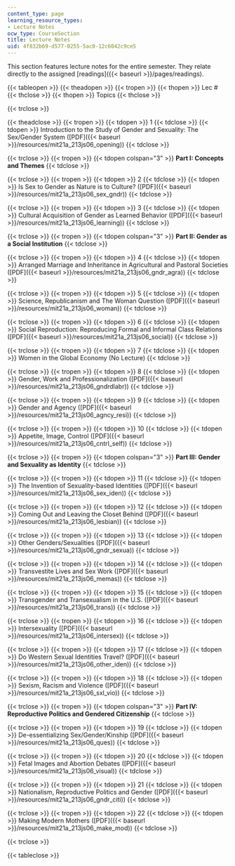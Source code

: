 ```yaml
---
content_type: page
learning_resource_types:
- Lecture Notes
ocw_type: CourseSection
title: Lecture Notes
uid: 4f832b69-d577-0255-5ac0-12c6042c9ce5
---
```


This section features lecture notes for the entire semester. They relate directly to the assigned [readings]({{< baseurl >}}/pages/readings).

{{< tableopen >}}
{{< theadopen >}}
{{< tropen >}}
{{< thopen >}}
Lec #
{{< thclose >}}
{{< thopen >}}
Topics
{{< thclose >}}

{{< trclose >}}

{{< theadclose >}}
{{< tropen >}}
{{< tdopen >}}
1
{{< tdclose >}}
{{< tdopen >}}
Introduction to the Study of Gender and Sexuality: The Sex/Gender System ([PDF]({{< baseurl >}}/resources/mit21a_213js06_opening))
{{< tdclose >}}

{{< trclose >}}
{{< tropen >}}
{{< tdopen colspan="3" >}}
**Part I: Concepts and Themes**
{{< tdclose >}}

{{< trclose >}}
{{< tropen >}}
{{< tdopen >}}
2
{{< tdclose >}}
{{< tdopen >}}
Is Sex to Gender as Nature is to Culture? ([PDF]({{< baseurl >}}/resources/mit21a_213js06_sex_gndr))
{{< tdclose >}}

{{< trclose >}}
{{< tropen >}}
{{< tdopen >}}
3
{{< tdclose >}}
{{< tdopen >}}
Cultural Acquisition of Gender as Learned Behavior ([PDF]({{< baseurl >}}/resources/mit21a_213js06_learning))
{{< tdclose >}}

{{< trclose >}}
{{< tropen >}}
{{< tdopen colspan="3" >}}
**Part II: Gender as a Social Institution**
{{< tdclose >}}

{{< trclose >}}
{{< tropen >}}
{{< tdopen >}}
4
{{< tdclose >}}
{{< tdopen >}}
Arranged Marriage and Inheritance in Agricultural and Pastoral Societies ([PDF]({{< baseurl >}}/resources/mit21a_213js06_gndr_agra))
{{< tdclose >}}

{{< trclose >}}
{{< tropen >}}
{{< tdopen >}}
5
{{< tdclose >}}
{{< tdopen >}}
Science, Republicanism and The Woman Question ([PDF]({{< baseurl >}}/resources/mit21a_213js06_woman))
{{< tdclose >}}

{{< trclose >}}
{{< tropen >}}
{{< tdopen >}}
6
{{< tdclose >}}
{{< tdopen >}}
Social Reproduction: Reproducing Formal and Informal Class Relations ([PDF]({{< baseurl >}}/resources/mit21a_213js06_social))
{{< tdclose >}}

{{< trclose >}}
{{< tropen >}}
{{< tdopen >}}
7
{{< tdclose >}}
{{< tdopen >}}
Women in the Global Economy (No Lecture)
{{< tdclose >}}

{{< trclose >}}
{{< tropen >}}
{{< tdopen >}}
8
{{< tdclose >}}
{{< tdopen >}}
Gender, Work and Professionalization ([PDF]({{< baseurl >}}/resources/mit21a_213js06_gndrdlabr))
{{< tdclose >}}

{{< trclose >}}
{{< tropen >}}
{{< tdopen >}}
9
{{< tdclose >}}
{{< tdopen >}}
Gender and Agency ([PDF]({{< baseurl >}}/resources/mit21a_213js06_agncy_resi))
{{< tdclose >}}

{{< trclose >}}
{{< tropen >}}
{{< tdopen >}}
10
{{< tdclose >}}
{{< tdopen >}}
Appetite, Image, Control ([PDF]({{< baseurl >}}/resources/mit21a_213js06_cntrl_self))
{{< tdclose >}}

{{< trclose >}}
{{< tropen >}}
{{< tdopen colspan="3" >}}
**Part III: Gender and Sexuality as Identity**
{{< tdclose >}}

{{< trclose >}}
{{< tropen >}}
{{< tdopen >}}
11
{{< tdclose >}}
{{< tdopen >}}
The Invention of Sexuality-based Identities ([PDF]({{< baseurl >}}/resources/mit21a_213js06_sex_iden))
{{< tdclose >}}

{{< trclose >}}
{{< tropen >}}
{{< tdopen >}}
12
{{< tdclose >}}
{{< tdopen >}}
Coming Out and Leaving the Closet Behind ([PDF]({{< baseurl >}}/resources/mit21a_213js06_lesbian))
{{< tdclose >}}

{{< trclose >}}
{{< tropen >}}
{{< tdopen >}}
13
{{< tdclose >}}
{{< tdopen >}}
Other Genders/Sexualities ([PDF]({{< baseurl >}}/resources/mit21a_213js06_gndr_sexua))
{{< tdclose >}}

{{< trclose >}}
{{< tropen >}}
{{< tdopen >}}
14
{{< tdclose >}}
{{< tdopen >}}
Transvestite Lives and Sex Work ([PDF]({{< baseurl >}}/resources/mit21a_213js06_memas))
{{< tdclose >}}

{{< trclose >}}
{{< tropen >}}
{{< tdopen >}}
15
{{< tdclose >}}
{{< tdopen >}}
Transgender and Transexualism in the U.S. ([PDF]({{< baseurl >}}/resources/mit21a_213js06_trans))
{{< tdclose >}}

{{< trclose >}}
{{< tropen >}}
{{< tdopen >}}
16
{{< tdclose >}}
{{< tdopen >}}
Intersexuality ([PDF]({{< baseurl >}}/resources/mit21a_213js06_intersex))
{{< tdclose >}}

{{< trclose >}}
{{< tropen >}}
{{< tdopen >}}
17
{{< tdclose >}}
{{< tdopen >}}
Do Western Sexual Identities Travel? ([PDF]({{< baseurl >}}/resources/mit21a_213js06_other_iden))
{{< tdclose >}}

{{< trclose >}}
{{< tropen >}}
{{< tdopen >}}
18
{{< tdclose >}}
{{< tdopen >}}
Sexism, Racism and Violence ([PDF]({{< baseurl >}}/resources/mit21a_213js06_sxl_vio))
{{< tdclose >}}

{{< trclose >}}
{{< tropen >}}
{{< tdopen colspan="3" >}}
**Part IV: Reproductive Politics and Gendered Citizenship**
{{< tdclose >}}

{{< trclose >}}
{{< tropen >}}
{{< tdopen >}}
19
{{< tdclose >}}
{{< tdopen >}}
De-essentializing Sex/Gender/Kinship ([PDF]({{< baseurl >}}/resources/mit21a_213js06_ques))
{{< tdclose >}}

{{< trclose >}}
{{< tropen >}}
{{< tdopen >}}
20
{{< tdclose >}}
{{< tdopen >}}
Fetal Images and Abortion Debates ([PDF]({{< baseurl >}}/resources/mit21a_213js06_visual))
{{< tdclose >}}

{{< trclose >}}
{{< tropen >}}
{{< tdopen >}}
21
{{< tdclose >}}
{{< tdopen >}}
Nationalism, Reproductive Politics and Gender ([PDF]({{< baseurl >}}/resources/mit21a_213js06_gndr_citi))
{{< tdclose >}}

{{< trclose >}}
{{< tropen >}}
{{< tdopen >}}
22
{{< tdclose >}}
{{< tdopen >}}
Making Modern Mothers ([PDF]({{< baseurl >}}/resources/mit21a_213js06_make_mod))
{{< tdclose >}}

{{< trclose >}}

{{< tableclose >}}